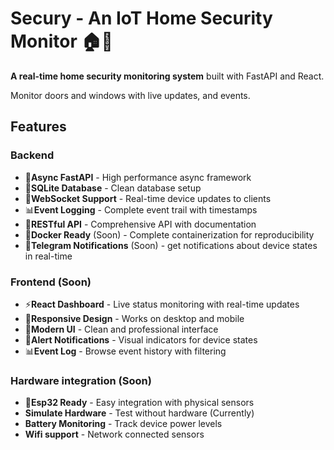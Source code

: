 # Secury - An IoT Home Security Monitor 🏠🔐

**A real-time home security monitoring system** built with FastAPI and React. 

Monitor doors and windows with live updates, and events.

## Features

### Backend
- 🚀**Async FastAPI** - High performance async framework
- 💾**SQLite Database** - Clean database setup
- 🔄**WebSocket Support** - Real-time device updates to clients
- 📊**Event Logging** - Complete event trail with timestamps
- 🎯**RESTful API** - Comprehensive API with documentation
- 🐳**Docker Ready** (Soon) - Complete containerization for reproducibility
- 📲**Telegram Notifications** (Soon) - get notifications about device states in real-time

### Frontend (Soon)
- ⚡**React Dashboard** - Live status monitoring with real-time updates
- 📱**Responsive Design** - Works on desktop and mobile
- 🎨**Modern UI** - Clean and professional interface
- 🔔**Alert Notifications** - Visual indicators for device states
- 📊**Event Log** - Browse event history with filtering

### Hardware integration (Soon)
- 🤖**Esp32 Ready** - Easy integration with physical sensors
- **Simulate Hardware** - Test without hardware (Currently)
- **Battery Monitoring** - Track device power levels
- **Wifi support** - Network connected sensors